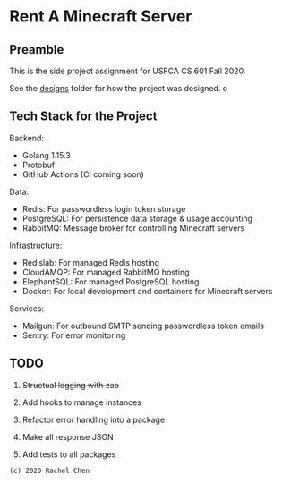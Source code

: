 # Rent A Minecraft Server

## Preamble

This is the side project assignment for USFCA CS 601 Fall 2020.

See the [designs](./designs) folder for how the project was designed.
o

## Tech Stack for the Project

Backend:
- Golang 1.15.3
- Protobuf
- GitHub Actions (CI coming soon)

Data:
- Redis: For passwordless login token storage
- PostgreSQL: For persistence data storage & usage accounting
- RabbitMQ: Message broker for controlling Minecraft servers

Infrastructure:
- Redislab: For managed Redis hosting
- CloudAMQP: For managed RabbitMQ hosting
- ElephantSQL: For managed PostgreSQL hosting
- Docker: For local development and containers for Minecraft servers

Services:
- Mailgun: For outbound SMTP sending passwordless token emails
- Sentry: For error monitoring

## TODO

1. ~~Structual logging with zap~~

2. Add hooks to manage instances

3. Refactor error handling into a package

4. Make all response JSON

5. Add tests to all packages

```
(c) 2020 Rachel Chen
```